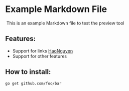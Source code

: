 # Example Markdown File

 This is an example Markdown file to test the preview tool  

## Features: 

* Support for links [HaoNguyen](https://haonguyen.tech)
* Support for other features


## How to install: 

```
go get github.com/foo/bar 
```
